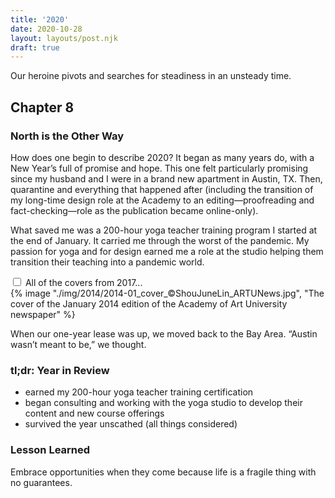 ```yaml
---
title: '2020'
date: 2020-10-28
layout: layouts/post.njk
draft: true
---
```


<span class="small-caps">Our heroine pivots</span> and searches for steadiness in an unsteady time.

<!-- excerpt -->

<h2>Chapter 8</h2>
<h3>North is the Other Way</h3>

How does one begin to describe 2020? It began as many years do, with a New Year’s full of promise and hope. This one felt particularly promising since my husband and I were in a brand new apartment in Austin, TX. Then, quarantine and everything that happened after (including the transition of my long-time design role at the Academy to an editing—proofreading and fact-checking—role as the publication became online-only).

What saved me was a 200-hour yoga teacher training program I started at the end of January. It carried me through the worst of the pandemic. My passion for yoga and for design earned me a role at the studio helping them transition their teaching into a pandemic world.

<div class="accordion">
<input type="checkbox" id="2020" class="accordion__input">
<label for="2020" class="accordion__label">All of the covers from 2017...</label>
  <div class="img-container">
  {% image "./img/2014/2014-01_cover_©ShouJuneLin_ARTUNews.jpg", "The cover of the January 2014 edition of the Academy of Art University newspaper" %}
  </div>
</div>

When our one-year lease was up, we moved back to the Bay Area. “Austin wasn’t meant to be,” we thought.

### tl;dr: Year in Review

* earned my 200-hour yoga teacher training certification
* began consulting and working with the yoga studio to develop their content and new course offerings
* survived the year unscathed (all things considered)

### Lesson Learned
Embrace opportunities when they come because life is a fragile thing with no guarantees.